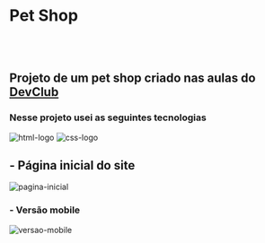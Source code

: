 <h1>Pet Shop</h1>
<br>
<br>
<h2> Projeto de um pet shop criado nas aulas do <a href="https://rodolfomori.com.br/devclub">DevClub</a></h2>

<h3> Nesse projeto usei as seguintes tecnologias</h3>
<img src="https://img.shields.io/badge/HTML5-E34F26?style=for-the-badge&logo=html5&logoColor=white" alt="html-logo">
<img src="https://img.shields.io/badge/CSS3-1572B6?style=for-the-badge&logo=css3&logoColor=white" alt="css-logo">

<br>
<h2>- Página inicial do site</h2>
<img src="https://github.com/RenaldFerreira/Pet_shop/blob/main/assets/Desktop.PNG?raw=true" alt="pagina-inicial">

<br>

<h3>- Versão mobile</h3>
<img src="https://github.com/RenaldFerreira/Pet_shop/blob/main/assets/Mobile.PNG?raw=true" alt="versao-mobile">
